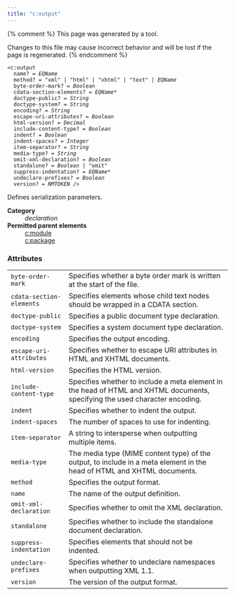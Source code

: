 ```yaml
---
title: "c:output"
---
```


{% comment %}
This page was generated by a tool.

Changes to this file may cause incorrect behavior and will be lost if
the page is regenerated.
{% endcomment %}

<div class="language-xml highlighter-rouge"><pre class="highlight element-syntax"><code><span class="nt">&lt;c:output</span>
  <span>name</span>? = <i title="An EQName. Unprefixed QNames are in the null namespace.">EQName</i>
  <span>method</span>? = <span><span class="s">"xml"</span> | <span class="s">"html"</span> | <span class="s">"xhtml"</span> | <span class="s">"text"</span> | <i title="An EQName. Unprefixed QNames are in the null namespace.">EQName</i></span>
  <span>byte-order-mark</span>? = <i title="One of the values &#34;yes&#34;, &#34;no&#34;, &#34;true&#34;, &#34;false&#34;, &#34;1&#34; or &#34;0&#34;.">Boolean</i>
  <span>cdata-section-elements</span>? = <span><i title="An EQName. Unprefixed QNames are in the default namespace.">EQName</i>*</span>
  <span>doctype-public</span>? = <i>String</i>
  <span>doctype-system</span>? = <i>String</i>
  <span>encoding</span>? = <i>String</i>
  <span>escape-uri-attributes</span>? = <i title="One of the values &#34;yes&#34;, &#34;no&#34;, &#34;true&#34;, &#34;false&#34;, &#34;1&#34; or &#34;0&#34;.">Boolean</i>
  <span>html-version</span>? = <i>Decimal</i>
  <span>include-content-type</span>? = <i title="One of the values &#34;yes&#34;, &#34;no&#34;, &#34;true&#34;, &#34;false&#34;, &#34;1&#34; or &#34;0&#34;.">Boolean</i>
  <span>indent</span>? = <i title="One of the values &#34;yes&#34;, &#34;no&#34;, &#34;true&#34;, &#34;false&#34;, &#34;1&#34; or &#34;0&#34;.">Boolean</i>
  <span>indent-spaces</span>? = <i>Integer</i>
  <span>item-separator</span>? = <i>String</i>
  <span>media-type</span>? = <i>String</i>
  <span>omit-xml-declaration</span>? = <i title="One of the values &#34;yes&#34;, &#34;no&#34;, &#34;true&#34;, &#34;false&#34;, &#34;1&#34; or &#34;0&#34;.">Boolean</i>
  <span>standalone</span>? = <span><i title="One of the values &#34;yes&#34;, &#34;no&#34;, &#34;true&#34;, &#34;false&#34;, &#34;1&#34; or &#34;0&#34;.">Boolean</i> | <span class="s">"omit"</span></span>
  <span>suppress-indentation</span>? = <span><i title="An EQName. Unprefixed QNames are in the default namespace.">EQName</i>*</span>
  <span>undeclare-prefixes</span>? = <i title="One of the values &#34;yes&#34;, &#34;no&#34;, &#34;true&#34;, &#34;false&#34;, &#34;1&#34; or &#34;0&#34;.">Boolean</i>
  <span>version</span>? = <i>NMTOKEN</i> /&gt;</code></pre></div>
<p>Defines serialization parameters.</p>
<dl>
   <dt><b>Category</b></dt>
   <dd><i>declaration</i></dd>
   <dt><b>Permitted parent elements</b></dt>
   <dd><a href="module.html">c:module</a></dd>
   <dd><a href="package.html">c:package</a></dd>
</dl>
<h3 id="attributes">Attributes</h3>
<div class="table-responsive">
   <table>
      <tr>
         <td><code id="attr-byte-order-mark">byte-order-mark</code></td>
         <td>Specifies whether a byte order mark is written at the start of the file.</td>
      </tr>
      <tr>
         <td><code id="attr-cdata-section-elements">cdata-section-elements</code></td>
         <td>Specifies elements whose child text nodes should be wrapped in a CDATA section.</td>
      </tr>
      <tr>
         <td><code id="attr-doctype-public">doctype-public</code></td>
         <td>Specifies a public document type declaration.</td>
      </tr>
      <tr>
         <td><code id="attr-doctype-system">doctype-system</code></td>
         <td>Specifies a system document type declaration.</td>
      </tr>
      <tr>
         <td><code id="attr-encoding">encoding</code></td>
         <td>Specifies the output encoding.</td>
      </tr>
      <tr>
         <td><code id="attr-escape-uri-attributes">escape-uri-attributes</code></td>
         <td>Specifies whether to escape URI attributes in HTML and XHTML documents.</td>
      </tr>
      <tr>
         <td><code id="attr-html-version">html-version</code></td>
         <td>Specifies the HTML version.</td>
      </tr>
      <tr>
         <td><code id="attr-include-content-type">include-content-type</code></td>
         <td>Specifies whether to include a meta element in the head of HTML and XHTML documents,
            specifying the used character encoding.
         </td>
      </tr>
      <tr>
         <td><code id="attr-indent">indent</code></td>
         <td>Specifies whether to indent the output.</td>
      </tr>
      <tr>
         <td><code id="attr-indent-spaces">indent-spaces</code></td>
         <td>The number of spaces to use for indenting.</td>
      </tr>
      <tr>
         <td><code id="attr-item-separator">item-separator</code></td>
         <td>A string to intersperse when outputting multiple items.</td>
      </tr>
      <tr>
         <td><code id="attr-media-type">media-type</code></td>
         <td>The media type (MIME content type) of the output, to include in a meta element in
            the head of HTML and XHTML documents.
         </td>
      </tr>
      <tr>
         <td><code id="attr-method">method</code></td>
         <td>Specifies the output format.</td>
      </tr>
      <tr>
         <td><code id="attr-name">name</code></td>
         <td>The name of the output definition.</td>
      </tr>
      <tr>
         <td><code id="attr-omit-xml-declaration">omit-xml-declaration</code></td>
         <td>Specifies whether to omit the XML declaration.</td>
      </tr>
      <tr>
         <td><code id="attr-standalone">standalone</code></td>
         <td>Specifies whether to include the standalone document declaration.</td>
      </tr>
      <tr>
         <td><code id="attr-suppress-indentation">suppress-indentation</code></td>
         <td>Specifies elements that should not be indented.</td>
      </tr>
      <tr>
         <td><code id="attr-undeclare-prefixes">undeclare-prefixes</code></td>
         <td>Specifies whether to undeclare namespaces when outputting XML 1.1.</td>
      </tr>
      <tr>
         <td><code id="attr-version">version</code></td>
         <td>The version of the output format.</td>
      </tr>
   </table>
</div>